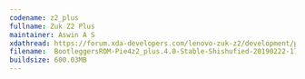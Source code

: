 ```yaml
---
codename: z2_plus
fullname: Zuk Z2 Plus
maintainer: Aswin A S
xdathread: https://forum.xda-developers.com/lenovo-zuk-z2/development/pie-bootleggers-3-5-shishufied-zuk-z2-t3867112
filename:  BootleggersROM-Pie4z2_plus.4.0-Stable-Shishufied-20190222-170150.zip
buildsize: 600.03MB
---
```


